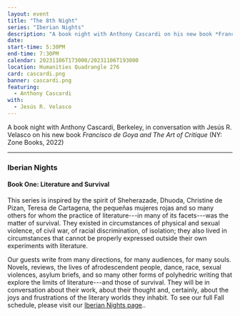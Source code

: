 ```yaml
---
layout: event
title: "The 8th Night"
series: "Iberian Nights"
description: "A book night with Anthony Cascardi on his new book *Francisco de Goya and The Art of Critique*"
date:
start-time: 5:30PM
end-time: 7:30PM
calendar: 20231106T173000/20231106T193000
location: Humanities Quadrangle 276
card: cascardi.png
banner: cascardi.png
featuring:
  - Anthony Cascardi
with:
  - Jesús R. Velasco
---
```


A book night with Anthony Cascardi, Berkeley, in conversation with Jesús R. Velasco on his new book _Francisco de Goya and The Art of Critique_ (NY: Zone Books, 2022)

---

### Iberian Nights

#### Book One: Literature and Survival

This series is inspired by the spirit of Sheherazade, Dhuoda, Christine de Pizan, Teresa de Cartagena, the pequeñas mujeres rojas and so many others for whom the practice of literature---in many of its facets---was the matter of survival. They existed in circumstances of physical and sexual violence, of civil war, of racial discrimination, of isolation; they also lived in circumstances that cannot be properly expressed outside their own experiments with literature.

Our guests write from many directions, for many audiences, for many souls. Novels, reviews, the lives of afrodescendent people, dance, race, sexual violences, asylum briefs, and so many other forms of polyhedric writing that explore the limits of literature---and those of survival. They will be in conversation about their work, about their thought and, certainly, about the joys and frustrations of the literary worlds they inhabit. To see our full Fall schedule, please visit our [Iberian Nights page](https://creativeforum.yale.edu/special/iberian-nights.html)..
